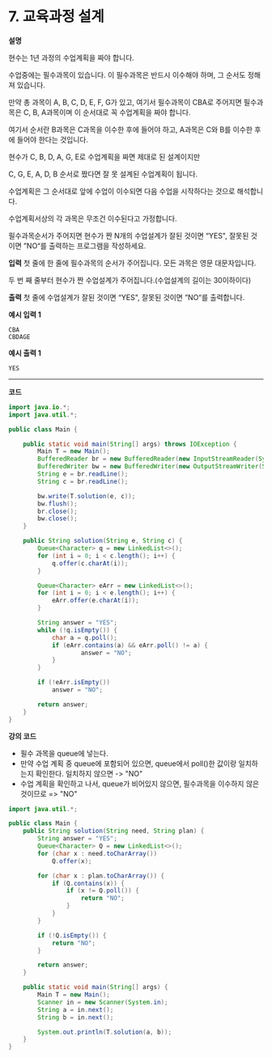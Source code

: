 # 7. 교육과정 설계

**설명**

현수는 1년 과정의 수업계획을 짜야 합니다.

수업중에는 필수과목이 있습니다. 이 필수과목은 반드시 이수해야 하며, 그 순서도 정해져 있습니다.

만약 총 과목이 A, B, C, D, E, F, G가 있고, 여기서 필수과목이 CBA로 주어지면 필수과목은 C, B, A과목이며 이 순서대로 꼭 수업계획을 짜야 합니다.

여기서 순서란 B과목은 C과목을 이수한 후에 들어야 하고, A과목은 C와 B를 이수한 후에 들어야 한다는 것입니다.

현수가 C, B, D, A, G, E로 수업계획을 짜면 제대로 된 설계이지만

C, G, E, A, D, B 순서로 짰다면 잘 못 설계된 수업계획이 됩니다.

수업계획은 그 순서대로 앞에 수업이 이수되면 다음 수업을 시작하다는 것으로 해석합니다.

수업계획서상의 각 과목은 무조건 이수된다고 가정합니다.

필수과목순서가 주어지면 현수가 짠 N개의 수업설계가 잘된 것이면 “YES", 잘못된 것이면 ”NO“를 출력하는 프로그램을 작성하세요.

**입력**
첫 줄에 한 줄에 필수과목의 순서가 주어집니다. 모든 과목은 영문 대문자입니다.

두 번 째 줄부터 현수가 짠 수업설계가 주어집니다.(수업설계의 길이는 30이하이다)

**출력**
첫 줄에 수업설계가 잘된 것이면 “YES", 잘못된 것이면 ”NO“를 출력합니다.

**예시 입력 1**

```
CBA
CBDAGE
```

**예시 출력 1**

```
YES
```

---

**코드**

```java
import java.io.*;
import java.util.*;

public class Main {

    public static void main(String[] args) throws IOException {
        Main T = new Main();
        BufferedReader br = new BufferedReader(new InputStreamReader(System.in));
        BufferedWriter bw = new BufferedWriter(new OutputStreamWriter(System.out));
        String e = br.readLine();
        String c = br.readLine();

        bw.write(T.solution(e, c));
        bw.flush();
        br.close();
        bw.close();
    }

    public String solution(String e, String c) {
        Queue<Character> q = new LinkedList<>();
        for (int i = 0; i < c.length(); i++) {
            q.offer(c.charAt(i));
        }

        Queue<Character> eArr = new LinkedList<>();
        for (int i = 0; i < e.length(); i++) {
            eArr.offer(e.charAt(i));
        }

        String answer = "YES";
        while (!q.isEmpty()) {
            char a = q.poll();
            if (eArr.contains(a) && eArr.poll() != a) {
                    answer = "NO";
            }
        }

        if (!eArr.isEmpty())
            answer = "NO";

        return answer;
    }
}
```

**강의 코드**

- 필수 과목을 queue에 넣는다.
- 만약 수업 계획 중 queue에 포함되어 있으면, queue에서 poll()한 값이랑 일치하는지 확인한다.
  일치하지 않으면 -> "NO"
- 수업 계획을 확인하고 나서, queue가 비어있지 않으면, 필수과목을 이수하지 않은 것이므로 => "NO"

```java
import java.util.*;

public class Main {
    public String solution(String need, String plan) {
        String answer = "YES";
        Queue<Character> Q = new LinkedList<>();
        for (char x : need.toCharArray())
            Q.offer(x);

        for (char x : plan.toCharArray()) {
            if (Q.contains(x)) {
                if (x != Q.poll()) {
                    return "NO";
                }
            }
        }

        if (!Q.isEmpty()) {
            return "NO";
        }

        return answer;
    }

    public static void main(String[] args) {
        Main T = new Main();
        Scanner in = new Scanner(System.in);
        String a = in.next();
        String b = in.next();

        System.out.println(T.solution(a, b));
    }
}
```
